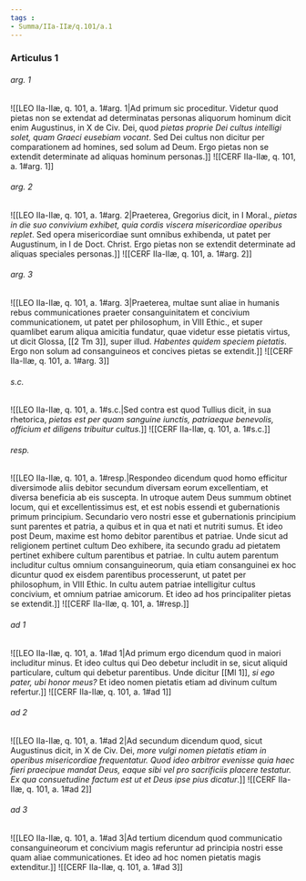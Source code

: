 ```yaml
---
tags : 
- Summa/IIa-IIæ/q.101/a.1
---
```


### Articulus 1

###### arg. 1
![[LEO IIa-IIæ, q. 101, a. 1#arg. 1|Ad primum sic proceditur. Videtur quod pietas non se extendat ad determinatas personas aliquorum hominum dicit enim Augustinus, in X de Civ. Dei, quod *pietas proprie Dei cultus intelligi solet, quam Graeci eusebiam vocant*. Sed Dei cultus non dicitur per comparationem ad homines, sed solum ad Deum. Ergo pietas non se extendit determinate ad aliquas hominum personas.]]
![[CERF IIa-IIæ, q. 101, a. 1#arg. 1]]

###### arg. 2
![[LEO IIa-IIæ, q. 101, a. 1#arg. 2|Praeterea, Gregorius dicit, in I Moral., *pietas in die suo convivium exhibet, quia cordis viscera misericordiae operibus replet*. Sed opera misericordiae sunt omnibus exhibenda, ut patet per Augustinum, in I de Doct. Christ. Ergo pietas non se extendit determinate ad aliquas speciales personas.]]
![[CERF IIa-IIæ, q. 101, a. 1#arg. 2]]

###### arg. 3
![[LEO IIa-IIæ, q. 101, a. 1#arg. 3|Praeterea, multae sunt aliae in humanis rebus communicationes praeter consanguinitatem et concivium communicationem, ut patet per philosophum, in VIII Ethic., et super quamlibet earum aliqua amicitia fundatur, quae videtur esse pietatis virtus, ut dicit Glossa, [[2 Tm 3]], super illud. *Habentes quidem speciem pietatis*. Ergo non solum ad consanguineos et concives pietas se extendit.]]
![[CERF IIa-IIæ, q. 101, a. 1#arg. 3]]

###### s.c.
![[LEO IIa-IIæ, q. 101, a. 1#s.c.|Sed contra est quod Tullius dicit, in sua rhetorica, *pietas est per quam sanguine iunctis, patriaeque benevolis, officium et diligens tribuitur cultus*.]]
![[CERF IIa-IIæ, q. 101, a. 1#s.c.]]

###### resp.
![[LEO IIa-IIæ, q. 101, a. 1#resp.|Respondeo dicendum quod homo efficitur diversimode aliis debitor secundum diversam eorum excellentiam, et diversa beneficia ab eis suscepta. In utroque autem Deus summum obtinet locum, qui et excellentissimus est, et est nobis essendi et gubernationis primum principium. Secundario vero nostri esse et gubernationis principium sunt parentes et patria, a quibus et in qua et nati et nutriti sumus. Et ideo post Deum, maxime est homo debitor parentibus et patriae. Unde sicut ad religionem pertinet cultum Deo exhibere, ita secundo gradu ad pietatem pertinet exhibere cultum parentibus et patriae. In cultu autem parentum includitur cultus omnium consanguineorum, quia etiam consanguinei ex hoc dicuntur quod ex eisdem parentibus processerunt, ut patet per philosophum, in VIII Ethic. In cultu autem patriae intelligitur cultus concivium, et omnium patriae amicorum. Et ideo ad hos principaliter pietas se extendit.]]
![[CERF IIa-IIæ, q. 101, a. 1#resp.]]

###### ad 1
![[LEO IIa-IIæ, q. 101, a. 1#ad 1|Ad primum ergo dicendum quod in maiori includitur minus. Et ideo cultus qui Deo debetur includit in se, sicut aliquid particulare, cultum qui debetur parentibus. Unde dicitur [[Ml 1]], *si ego pater, ubi honor meus?* Et ideo nomen pietatis etiam ad divinum cultum refertur.]]
![[CERF IIa-IIæ, q. 101, a. 1#ad 1]]

###### ad 2
![[LEO IIa-IIæ, q. 101, a. 1#ad 2|Ad secundum dicendum quod, sicut Augustinus dicit, in X de Civ. Dei, *more vulgi nomen pietatis etiam in operibus misericordiae frequentatur. Quod ideo arbitror evenisse quia haec fieri praecipue mandat Deus, eaque sibi vel pro sacrificiis placere testatur. Ex qua consuetudine factum est ut et Deus ipse pius dicatur*.]]
![[CERF IIa-IIæ, q. 101, a. 1#ad 2]]

###### ad 3
![[LEO IIa-IIæ, q. 101, a. 1#ad 3|Ad tertium dicendum quod communicatio consanguineorum et concivium magis referuntur ad principia nostri esse quam aliae communicationes. Et ideo ad hoc nomen pietatis magis extenditur.]]
![[CERF IIa-IIæ, q. 101, a. 1#ad 3]]

